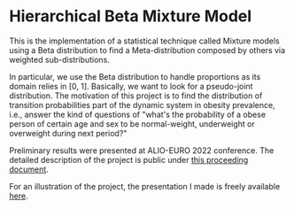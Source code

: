 # Hierarchical Beta Mixture Model

This is the implementation of a statistical technique called Mixture models using a Beta distribution to find a Meta-distribution composed by others via weighted sub-distributions.

In particular, we use the Beta distribution to handle proportions as its domain relies in [0, 1]. Basically, we want to look for a pseudo-joint distribution. The motivation of this project is to find the distribution of transition probabilities part of the dynamic system in obesity prevalence, i.e., answer the kind of questions of "what's the probability of a obese person of certain age and sex to be normal-weight, underweight or overweight during next period?"

Preliminary results were presented at ALIO-EURO 2022 conference. The detailed description of the project is public under [this proceeding document](http://dx.doi.org/10.48786/alioeuro.2022.13).

For an illustration of the project, the presentation I made is freely available [here](https://drive.google.com/file/d/1094s6Y7ExIq4wqb-4iMAtmmN_ZKbSCWX/view).
